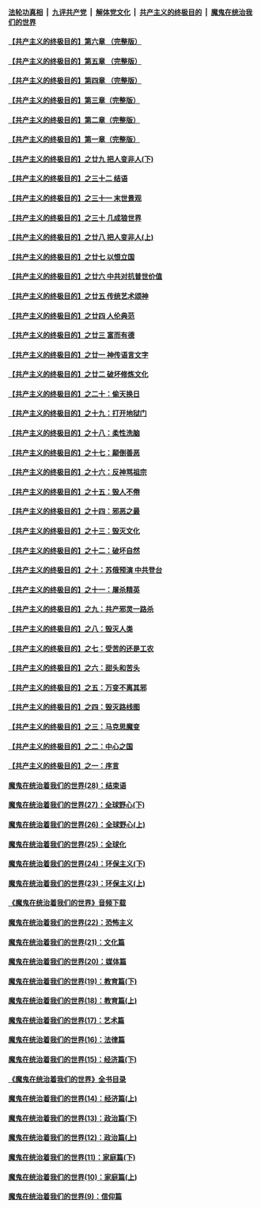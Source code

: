 ####  [法轮功真相](../../../../basic/blob/master/README.md?t=01041413) &nbsp;|&nbsp; [九评共产党](../../../../9ping.md/blob/master/README.md?t=01041413) &nbsp;|&nbsp; [解体党文化](../../../../jtdwh.md/blob/master/README.md?t=01041413)  &nbsp;|&nbsp; [共产主义的终极目的](../../../../gczydzjmd.md/blob/master/README.md?t=01041413) &nbsp;|&nbsp; [魔鬼在统治我们的世界](../../../../mgztzwmdsj.md/blob/master/README.md?t=01041413) 

#### [【共产主义的终极目的】第六章 （完整版）](../pages/nsc422/n11428913.md?t=01041413) 

#### [【共产主义的终极目的】第五章 （完整版）](../pages/nsc422/n11428912.md?t=01041413) 

#### [【共产主义的终极目的】第四章 （完整版）](../pages/nsc422/n11428907.md?t=01041413) 

#### [【共产主义的终极目的】第三章（完整版）](../pages/nsc422/n11428848.md?t=01041413) 

#### [【共产主义的终极目的】第二章（完整版）](../pages/nsc422/n11428831.md?t=01041413) 

#### [【共产主义的终极目的】第一章（完整版）](../pages/nsc422/n11417651.md?t=01041413) 

#### [【共产主义的终极目的】之廿九 把人变非人(下)](../pages/nsc422/n11344140.md?t=01041413) 

#### [【共产主义的终极目的】之三十二 结语](../pages/nsc422/n11360535.md?t=01041413) 

#### [【共产主义的终极目的】之三十一 末世景观](../pages/nsc422/n11351129.md?t=01041413) 

#### [【共产主义的终极目的】之三十 几成狼世界](../pages/nsc422/n11348280.md?t=01041413) 

#### [【共产主义的终极目的】之廿八 把人变非人(上)](../pages/nsc422/n11340492.md?t=01041413) 

#### [【共产主义的终极目的】之廿七 以恨立国](../pages/nsc422/n11336944.md?t=01041413) 

#### [【共产主义的终极目的】之廿六 中共对抗普世价值](../pages/nsc422/n11324785.md?t=01041413) 

#### [【共产主义的终极目的】之廿五 传统艺术颂神](../pages/nsc422/n11296396.md?t=01041413) 

#### [【共产主义的终极目的】之廿四 人伦典范](../pages/nsc422/n11296397.md?t=01041413) 

#### [【共产主义的终极目的】之廿三 富而有德](../pages/nsc422/n11283598.md?t=01041413) 

#### [【共产主义的终极目的】之廿一 神传语言文字](../pages/nsc422/n11263265.md?t=01041413) 

#### [【共产主义的终极目的】之廿二 破坏修炼文化](../pages/nsc422/n11245728.md?t=01041413) 

#### [【共产主义的终极目的】之二十：偷天换日](../pages/nsc422/n11238846.md?t=01041413) 

#### [【共产主义的终极目的】之十九：打开地狱门](../pages/nsc422/n11206376.md?t=01041413) 

#### [【共产主义的终极目的】之十八：柔性洗脑](../pages/nsc422/n11199994.md?t=01041413) 

#### [【共产主义的终极目的】之十七：颠倒善恶](../pages/nsc422/n11179782.md?t=01041413) 

#### [【共产主义的终极目的】之十六：反神骂祖宗](../pages/nsc422/n11166798.md?t=01041413) 

#### [【共产主义的终极目的】之十五：毁人不倦](../pages/nsc422/n11166792.md?t=01041413) 

#### [【共产主义的终极目的】之十四：邪恶之最](../pages/nsc422/n11150249.md?t=01041413) 

#### [【共产主义的终极目的】之十三：毁灭文化](../pages/nsc422/n11135227.md?t=01041413) 

#### [【共产主义的终极目的】之十二：破坏自然](../pages/nsc422/n11135214.md?t=01041413) 

#### [【共产主义的终极目的】之十：苏俄预演 中共登台](../pages/nsc422/n11118424.md?t=01041413) 

#### [【共产主义的终极目的】之十一：屠杀精英](../pages/nsc422/n11118442.md?t=01041413) 

#### [【共产主义的终极目的】之九：共产邪灵一路杀](../pages/nsc422/n11114139.md?t=01041413) 

#### [【共产主义的终极目的】之八：毁灭人类](../pages/nsc422/n11108503.md?t=01041413) 

#### [【共产主义的终极目的】之七：受苦的还是工农](../pages/nsc422/n11101809.md?t=01041413) 

#### [【共产主义的终极目的】之六：甜头和苦头](../pages/nsc422/n11096971.md?t=01041413) 

#### [【共产主义的终极目的】之五：万变不离其邪](../pages/nsc422/n11091285.md?t=01041413) 

#### [【共产主义的终极目的】之四：毁灭路线图](../pages/nsc422/n11086284.md?t=01041413) 

#### [【共产主义的终极目的】之三：马克思魔变](../pages/nsc422/n11061941.md?t=01041413) 

#### [【共产主义的终极目的】之二：中心之国](../pages/nsc422/n11047728.md?t=01041413) 

#### [【共产主义的终极目的】之一：序言](../pages/nsc422/n11086077.md?t=01041413) 

#### [魔鬼在统治着我们的世界(28)：结束语](../pages/nsc422/n10936246.md?t=01041413) 

#### [魔鬼在统治着我们的世界(27)：全球野心(下)](../pages/nsc422/n10928319.md?t=01041413) 

#### [魔鬼在统治着我们的世界(26)：全球野心(上)](../pages/nsc422/n10900318.md?t=01041413) 

#### [魔鬼在统治着我们的世界(25)：全球化](../pages/nsc422/n10788205.md?t=01041413) 

#### [魔鬼在统治着我们的世界(24)：环保主义(下)](../pages/nsc422/n10695307.md?t=01041413) 

#### [魔鬼在统治着我们的世界(23)：环保主义(上)](../pages/nsc422/n10688613.md?t=01041413) 

#### [《魔鬼在统治着我们的世界》音频下载](../pages/nsc422/n10635553.md?t=01041413) 

#### [魔鬼在统治着我们的世界(22)：恐怖主义](../pages/nsc422/n10614727.md?t=01041413) 

#### [魔鬼在统治着我们的世界(21)：文化篇](../pages/nsc422/n10597706.md?t=01041413) 

#### [魔鬼在统治着我们的世界(20)：媒体篇](../pages/nsc422/n10586579.md?t=01041413) 

#### [魔鬼在统治着我们的世界(19)：教育篇(下)](../pages/nsc422/n10564808.md?t=01041413) 

#### [魔鬼在统治着我们的世界(18)：教育篇(上)](../pages/nsc422/n10526970.md?t=01041413) 

#### [魔鬼在统治着我们的世界(17)：艺术篇](../pages/nsc422/n10499093.md?t=01041413) 

#### [魔鬼在统治着我们的世界(16)：法律篇](../pages/nsc422/n10485969.md?t=01041413) 

#### [魔鬼在统治着我们的世界(15)：经济篇(下)](../pages/nsc422/n10469975.md?t=01041413) 

#### [《魔鬼在统治着我们的世界》全书目录](../pages/nsc422/n10464261.md?t=01041413) 

#### [魔鬼在统治着我们的世界(14)：经济篇(上)](../pages/nsc422/n10457370.md?t=01041413) 

#### [魔鬼在统治着我们的世界(13)：政治篇(下)](../pages/nsc422/n10448270.md?t=01041413) 

#### [魔鬼在统治着我们的世界(12)：政治篇(上)](../pages/nsc422/n10444576.md?t=01041413) 

#### [魔鬼在统治着我们的世界(11)：家庭篇(下)](../pages/nsc422/n10440961.md?t=01041413) 

#### [魔鬼在统治着我们的世界(10)：家庭篇(上)](../pages/nsc422/n10435448.md?t=01041413) 

#### [魔鬼在统治着我们的世界(9)：信仰篇](../pages/nsc422/n10432159.md?t=01041413) 

